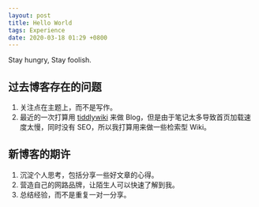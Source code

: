 ```yaml
---
layout: post
title: Hello World
tags: Experience
date: 2020-03-18 01:29 +0800
---
```

Stay hungry, Stay foolish.

## 过去博客存在的问题

1. 关注点在主题上，而不是写作。
2. 最近的一次打算用 [tiddlywiki](https://tiddlywiki.com/) 来做 Blog，但是由于笔记太多导致首页加载速度太慢，同时没有 SEO，所以我打算用来做一些检索型 Wiki。

## 新博客的期许

1. 沉淀个人思考，包括分享一些好文章的心得。
2. 营造自己的网路品牌，让陌生人可以快速了解到我。
3. 总结经验，而不是重复一对一分享。
